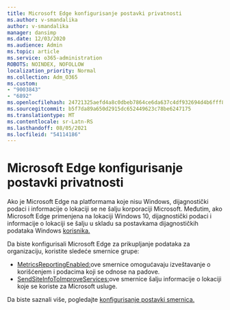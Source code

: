 ```yaml
---
title: Microsoft Edge konfigurisanje postavki privatnosti
ms.author: v-smandalika
author: v-smandalika
manager: dansimp
ms.date: 12/03/2020
ms.audience: Admin
ms.topic: article
ms.service: o365-administration
ROBOTS: NOINDEX, NOFOLLOW
localization_priority: Normal
ms.collection: Adm_O365
ms.custom:
- "9003843"
- "6892"
ms.openlocfilehash: 24721325aefd4a8c0dbeb7864ce6da637c4df932694d4b6fff80cab5bb5b4319
ms.sourcegitcommit: b5f7da89a650d2915dc652449623c78be6247175
ms.translationtype: MT
ms.contentlocale: sr-Latn-RS
ms.lasthandoff: 08/05/2021
ms.locfileid: "54114186"
---
```

# <a name="microsoft-edge-configure-privacy-settings"></a>Microsoft Edge konfigurisanje postavki privatnosti

Ako je Microsoft Edge na platformama koje nisu Windows, dijagnostički podaci i informacije o lokaciji se ne šalju korporaciji Microsoft. Međutim, ako Microsoft Edge primenjena na lokaciji Windows 10, dijagnostički podaci i informacije o lokaciji se šalju u skladu sa postavkama dijagnostičkih podataka Windows [korisnika.](https://docs.microsoft.com/windows/privacy/configure-windows-diagnostic-data-in-your-organization)

Da biste konfigurisali Microsoft Edge za prikupljanje podataka za organizaciju, koristite sledeće smernice grupe:
- [MetricsReportingEnabled:](https://docs.microsoft.com/DeployEdge/microsoft-edge-policies#metricsreportingenabled)ove smernice omogućavaju izveštavanje o korišćenjem i podacima koji se odnose na padove.
- [SendSiteInfoToImproveServices:](https://docs.microsoft.com/DeployEdge/microsoft-edge-policies#sendsiteinfotoimproveservices)ove smernice šalju informacije o lokaciji koje se koriste za Microsoft usluge.

Da biste saznali više, pogledajte [konfigurisanje postavki smernica.](https://docs.microsoft.com/deployedge/microsoft-edge-enterprise-privacy-settings#configure-policy-settings)